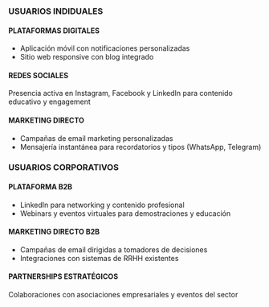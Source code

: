 ###   USUARIOS INDIDUALES
####    PLATAFORMAS DIGITALES
- Aplicación móvil con notificaciones personalizadas
- Sitio web responsive con blog integrado
####    REDES SOCIALES
Presencia activa en Instagram, Facebook y LinkedIn para contenido educativo y engagement
####    MARKETING DIRECTO
- Campañas de email marketing personalizadas
- Mensajería instantánea para recordatorios y tipos (WhatsApp, Telegram)
###   USUARIOS CORPORATIVOS
####    PLATAFORMA B2B
- LinkedIn para networking y contenido profesional
- Webinars y eventos virtuales para demostraciones y educación
####    MARKETING DIRECTO B2B
- Campañas de email dirigidas a tomadores de decisiones
- Integraciones con sistemas de RRHH existentes
####    PARTNERSHIPS ESTRATÉGICOS
Colaboraciones con asociaciones empresariales y eventos del sector
